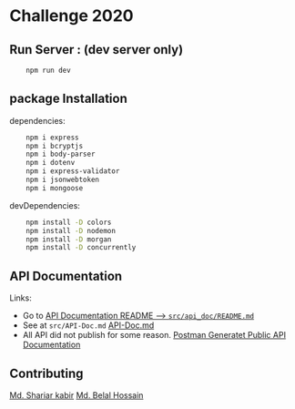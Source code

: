 # Challenge 2020

## Run Server : (dev server only)

```bash
    npm run dev
```

## package Installation

dependencies:

```bash
    npm i express
    npm i bcryptjs
	npm i body-parser
	npm i dotenv
	npm i express-validator
	npm i jsonwebtoken
	npm i mongoose
```

devDependencies:

```bash
	npm install -D colors
	npm install -D nodemon
	npm install -D morgan
	npm install -D concurrently
```

## API Documentation

Links:
- Go to [API Documentation README --> `src/api_doc/README.md`](src/api_doc/README.md)
-   See at `src/API-Doc.md` [API-Doc.md](src/API-Doc.md)
-   All API did not publish for some reason. [Postman Generatet Public API Documentation](https://documenter.getpostman.com/view/5663139/SzmY7fpM)

## Contributing

[Md. Shariar kabir](https://github.com/codezerro)
[Md. Belal Hossain](https://github.com/belal-bh)

